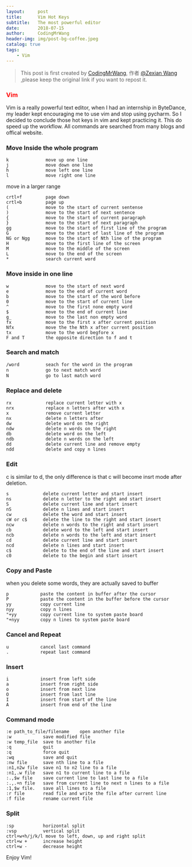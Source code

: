 ```yaml
---
layout:     post
title:      Vim Hot Keys
subtitle:   The most powerful editor
date:       2018-07-15
author:     CodingMrWang
header-img: img/post-bg-coffee.jpeg
catalog: true
tags:
    - Vim
---
```



> This post is first created by [CodingMrWang](http://codingmrwang.github.io), 作者 [@Zexian Wang](http://github.com/codingmrwang) ,please keep the original link if you want to repost it.

### <span style="color:red">Vim</span>

Vim is a really powerful text editor, when I had an internship in ByteDance, my leader kept encouraging me to use vim and stop using pycharm. So I decided to conclude those hot keys in vim and kept practicing it. This do speed up the workflow. All commands are searched from many blogs and offical website.


### Move Inside the whole program

```
k              move up one line
j              move down one line
h              move left one line
l              move right one line
```
move in a larger range

```
crtl+f         page down
crtl+b         page up
(              move to the start of current sentense
)              move to the start of next sentence
{              move to the start of current paragraph
}              move to the start of next paragraph
gg             move to the start of first line of the program
G              move to the start of last line of the program
NG or Ngg      move to the start of Nth line of the program
H              move to the first line of the screen
M              move to the middle of the screen
L              move to the end of the screen
*              search current word
```

### Move inside in one line

```
w              move to the start of next word
e              move to the end of current word
b              move to the start of the word before
0              move to the start of current line
^              move to the first none empty word
$              move to the end of current line
g_             move to the last non empty word
fx             move to the first x after current position
Nfx            move the the Nth x after current position
tx             move to the word begfore x
F and T        the opposite direction to f and t
```

### Search and match

```bash
/word          seach for the word in the program
n              go to next match word
N              go to last match word
```

### Replace and delete

```
rx             replace current letter with x
nrx            replace n letters after with x
x              remove current letter
nx             delete n letters after
dw             delete word on the right
ndw            delete n words on the right
db             delete word on the left
ndb            delete n words on the left
dd             delete current line and remove empty
ndd            delete and copy n lines
```
### Edit
c is similar to d, the only difference is that c will become insrt mode after deletion.

```
s             delete current letter and start insert
ns            delete n letter to the right and start insert
S             delete current line and start insert
nS            delete n lines and start insert
cw            delete the word and start insert
cW or c$      delete the line to the right and start insert
ncw           delete n words to the right and start insert
cb            delete word to the left and start insert
ncb           delete n words to the left and start insert
cd            delete current line and start insert
ncd           delete n lines and start insert
c$            delete to the end of the line and start insert
c0            delete to the begin and start insert
```

### Copy and Paste

when you delete some words, they are actually saved to buffer

```
p            paste the content in buffer after the cursor
P            paste the content in the buffer before the cursor
yy           copy current line
nyy          copy n lines
"+yy         copy current line to system paste board
"+nyy        copy n lines to system paste board 
```

### Cancel and Repeat

```
u            cancel last command
.            repeat last command
```

### Insert
```
i            insert from left side
a            insert from right side
o            insert from next line
O            insert from last line
I            insert from start of the line
A            insert from end of the line
```
### Command mode

```
:e path_to_file/filename    open another file
:w            save modified file
:w temp_file  save to another file
:q            quit
:q            force quit
:wq           save and quit
:nw file      save nth line to a file
:n1,n2w file  save n1 to n2 line to a file
:n1,.w file   save n1 to current line to a file
:.,$w file    save current line to last line to a file
:.,.+n file   save from current line to next n lines to a file
:1,$w file.   save all lines to a file
:r file       read file and write the file after current line
:f file       rename current file
```

### Split
```
:sp           horizontal split
:vsp          vertical split
ctrl+w+h/j/k/l move to left, down, up and right split
ctrl+w +      increase height
ctrl+w -      decrease height
```

Enjoy Vim!

